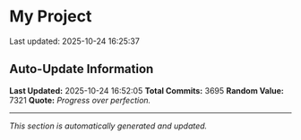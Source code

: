 # My Project


Last updated: 2025-10-24 16:25:37






















































































































































































































































































































































































































































































































































































































































































































































































































































































































































































































































































































































































































































































































































































































































































































































































































































































































































































































































































































































































































































































































































































































































































































































































































































































































































































































































































































































































































































































































































































































































































































































































































































































































































































































































































































































































































































































































































































































































































































































































































































































































































































































































## Auto-Update Information

**Last Updated:** 2025-10-24 16:52:05
**Total Commits:** 3695
**Random Value:** 7321
**Quote:** _Progress over perfection._

---
_This section is automatically generated and updated._